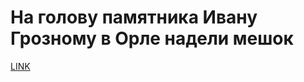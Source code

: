 # На голову памятника Ивану Грозному в Орле надели мешок



[LINK](https://varlamov.ru/2045447.html)